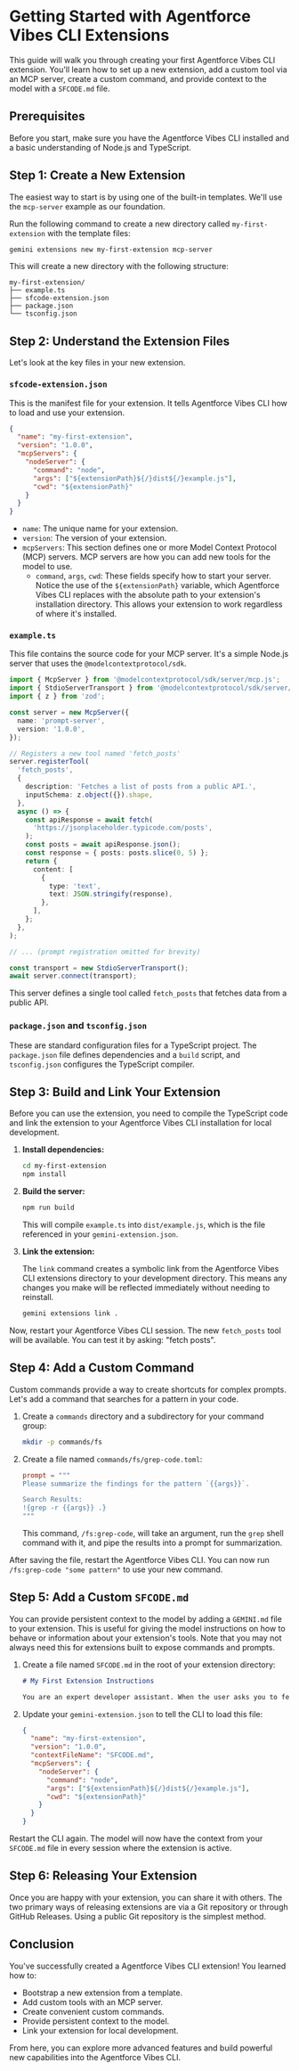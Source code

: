 # Getting Started with Agentforce Vibes CLI Extensions

This guide will walk you through creating your first Agentforce Vibes CLI extension. You'll learn how to set up a new extension, add a custom tool via an MCP server, create a custom command, and provide context to the model with a `SFCODE.md` file.

## Prerequisites

Before you start, make sure you have the Agentforce Vibes CLI installed and a basic understanding of Node.js and TypeScript.

## Step 1: Create a New Extension

The easiest way to start is by using one of the built-in templates. We'll use the `mcp-server` example as our foundation.

Run the following command to create a new directory called `my-first-extension` with the template files:

```bash
gemini extensions new my-first-extension mcp-server
```

This will create a new directory with the following structure:

```
my-first-extension/
├── example.ts
├── sfcode-extension.json
├── package.json
└── tsconfig.json
```

## Step 2: Understand the Extension Files

Let's look at the key files in your new extension.

### `sfcode-extension.json`

This is the manifest file for your extension. It tells Agentforce Vibes CLI how to load and use your extension.

```json
{
  "name": "my-first-extension",
  "version": "1.0.0",
  "mcpServers": {
    "nodeServer": {
      "command": "node",
      "args": ["${extensionPath}${/}dist${/}example.js"],
      "cwd": "${extensionPath}"
    }
  }
}
```

- `name`: The unique name for your extension.
- `version`: The version of your extension.
- `mcpServers`: This section defines one or more Model Context Protocol (MCP) servers. MCP servers are how you can add new tools for the model to use.
  - `command`, `args`, `cwd`: These fields specify how to start your server. Notice the use of the `${extensionPath}` variable, which Agentforce Vibes CLI replaces with the absolute path to your extension's installation directory. This allows your extension to work regardless of where it's installed.

### `example.ts`

This file contains the source code for your MCP server. It's a simple Node.js server that uses the `@modelcontextprotocol/sdk`.

```typescript
import { McpServer } from '@modelcontextprotocol/sdk/server/mcp.js';
import { StdioServerTransport } from '@modelcontextprotocol/sdk/server/stdio.js';
import { z } from 'zod';

const server = new McpServer({
  name: 'prompt-server',
  version: '1.0.0',
});

// Registers a new tool named 'fetch_posts'
server.registerTool(
  'fetch_posts',
  {
    description: 'Fetches a list of posts from a public API.',
    inputSchema: z.object({}).shape,
  },
  async () => {
    const apiResponse = await fetch(
      'https://jsonplaceholder.typicode.com/posts',
    );
    const posts = await apiResponse.json();
    const response = { posts: posts.slice(0, 5) };
    return {
      content: [
        {
          type: 'text',
          text: JSON.stringify(response),
        },
      ],
    };
  },
);

// ... (prompt registration omitted for brevity)

const transport = new StdioServerTransport();
await server.connect(transport);
```

This server defines a single tool called `fetch_posts` that fetches data from a public API.

### `package.json` and `tsconfig.json`

These are standard configuration files for a TypeScript project. The `package.json` file defines dependencies and a `build` script, and `tsconfig.json` configures the TypeScript compiler.

## Step 3: Build and Link Your Extension

Before you can use the extension, you need to compile the TypeScript code and link the extension to your Agentforce Vibes CLI installation for local development.

1.  **Install dependencies:**

    ```bash
    cd my-first-extension
    npm install
    ```

2.  **Build the server:**

    ```bash
    npm run build
    ```

    This will compile `example.ts` into `dist/example.js`, which is the file referenced in your `gemini-extension.json`.

3.  **Link the extension:**

    The `link` command creates a symbolic link from the Agentforce Vibes CLI extensions directory to your development directory. This means any changes you make will be reflected immediately without needing to reinstall.

    ```bash
    gemini extensions link .
    ```

Now, restart your Agentforce Vibes CLI session. The new `fetch_posts` tool will be available. You can test it by asking: "fetch posts".

## Step 4: Add a Custom Command

Custom commands provide a way to create shortcuts for complex prompts. Let's add a command that searches for a pattern in your code.

1.  Create a `commands` directory and a subdirectory for your command group:

    ```bash
    mkdir -p commands/fs
    ```

2.  Create a file named `commands/fs/grep-code.toml`:

    ```toml
    prompt = """
    Please summarize the findings for the pattern `{{args}}`.

    Search Results:
    !{grep -r {{args}} .}
    """
    ```

    This command, `/fs:grep-code`, will take an argument, run the `grep` shell command with it, and pipe the results into a prompt for summarization.

After saving the file, restart the Agentforce Vibes CLI. You can now run `/fs:grep-code "some pattern"` to use your new command.

## Step 5: Add a Custom `SFCODE.md`

You can provide persistent context to the model by adding a `GEMINI.md` file to your extension. This is useful for giving the model instructions on how to behave or information about your extension's tools. Note that you may not always need this for extensions built to expose commands and prompts.

1.  Create a file named `SFCODE.md` in the root of your extension directory:

    ```markdown
    # My First Extension Instructions

    You are an expert developer assistant. When the user asks you to fetch posts, use the `fetch_posts` tool. Be concise in your responses.
    ```

2.  Update your `gemini-extension.json` to tell the CLI to load this file:

    ```json
    {
      "name": "my-first-extension",
      "version": "1.0.0",
      "contextFileName": "SFCODE.md",
      "mcpServers": {
        "nodeServer": {
          "command": "node",
          "args": ["${extensionPath}${/}dist${/}example.js"],
          "cwd": "${extensionPath}"
        }
      }
    }
    ```

Restart the CLI again. The model will now have the context from your `SFCODE.md` file in every session where the extension is active.

## Step 6: Releasing Your Extension

Once you are happy with your extension, you can share it with others. The two primary ways of releasing extensions are via a Git repository or through GitHub Releases. Using a public Git repository is the simplest method.

## Conclusion

You've successfully created a Agentforce Vibes CLI extension! You learned how to:

- Bootstrap a new extension from a template.
- Add custom tools with an MCP server.
- Create convenient custom commands.
- Provide persistent context to the model.
- Link your extension for local development.

From here, you can explore more advanced features and build powerful new capabilities into the Agentforce Vibes CLI.
